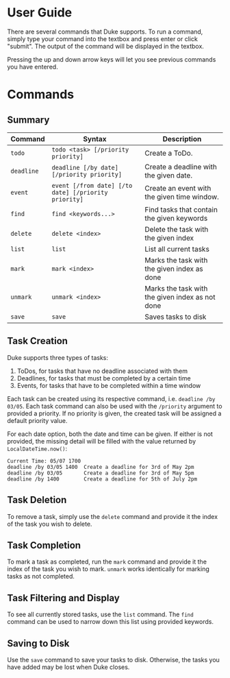 # User Guide
There are several commands that Duke supports. To run a command, simply type your command into the textbox and press enter or click "submit". The output of the command will be displayed in the textbox.

Pressing the up and down arrow keys will let you see previous commands you have entered.

# Commands

## Summary
| Command    | Syntax                                               | Description                                     |
|------------|------------------------------------------------------|-------------------------------------------------|
| `todo`     | `todo <task> [/priority priority]`                   | Create a ToDo.                                  |
| `deadline` | `deadline [/by date] [/priority priority]`           | Create a deadline with the given date.          |
| `event`    | `event [/from date] [/to date] [/priority priority]` | Create an event with the given time window.     |
| `find`     | `find <keywords...>`                                 | Find tasks that contain the given keywords      |
| `delete`   | `delete <index>`                                     | Delete the task with the given index            |
| `list`     | `list`                                               | List all current tasks                          |
| `mark`     | `mark <index>`                                       | Marks the task with the given index as done     |
| `unmark`   | `unmark <index>`                                     | Marks the task with the given index as not done |
| `save`     | `save`                                               | Saves tasks to disk                             |

## Task Creation
Duke supports three types of tasks:
1. ToDos, for tasks that have no deadline associated with them
2. Deadlines, for tasks that must be completed by a certain time
3. Events, for tasks that have to be completed within a time window

Each task can be created using its respective command, i.e. `deadline /by 03/05`.
Each task command can also be used with the `/priority` argument to provided a priority. If no priority is given, the created task
will be assigned a default priority value.

For each date option, both the date and time can be given. If either is not provided, the missing detail will be filled with the value
returned by `LocalDateTime.now()`:
```
Current Time: 05/07 1700
deadline /by 03/05 1400  Create a deadline for 3rd of May 2pm
deadline /by 03/05       Create a deadline for 3rd of May 5pm
deadline /by 1400        Create a deadline for 5th of July 2pm
```

## Task Deletion
To remove a task, simply use the `delete` command and provide it the index of the task you wish to delete.

## Task Completion
To mark a task as completed, run the `mark` command and provide it the index of the task you wish to mark. `unmark` works identically for
marking tasks as not completed.

## Task Filtering and Display
To see all currently stored tasks, use the `list` command. The `find` command can be used to narrow down this list using provided
keywords.

## Saving to Disk
Use the `save` command to save your tasks to disk. Otherwise, the tasks you have added may be lost when Duke closes.